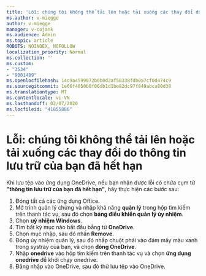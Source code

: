 ```yaml
---
title: 'Lỗi: chúng tôi không thể tải lên hoặc tải xuống các thay đổi do thông tin lưu trữ của bạn đã hết hạn'
ms.author: v-miegge
author: v-miegge
manager: v-cojank
ms.audience: Admin
ms.topic: article
ROBOTS: NOINDEX, NOFOLLOW
localization_priority: Normal
ms.collection: ''
ms.custom:
- "3534"
- "9001489"
ms.openlocfilehash: 14c9a4599072b0b0d3af50338fdb0a7cf0d474c9
ms.sourcegitcommit: 1e66f4850b0f06db1d1be82dc97f849abca80d38
ms.translationtype: MT
ms.contentlocale: vi-VN
ms.lasthandoff: 02/07/2020
ms.locfileid: "41855886"
---
```

# <a name="error-we-cant-upload-or-download-your-changes-because-your-cached-credentials-have-expired"></a>Lỗi: chúng tôi không thể tải lên hoặc tải xuống các thay đổi do thông tin lưu trữ của bạn đã hết hạn

Khi lưu tệp vào ứng dụng OneDrive, nếu bạn nhận được lỗi có chứa cụm từ **"thông tin lưu trữ của bạn đã hết hạn"**, hãy thực hiện các bước sau:

1. Đóng tất cả các ứng dụng Office.
1. Mở trình quản lý chứng và nhập khả năng **quản lý** trong hộp tìm kiếm trên thanh tác vụ, sau đó chọn **bảng điều khiển quản lý ủy nhiệm**.
1. Chọn **uỷ nhiệm Windows**.
1. Tìm bất kỳ mục nào bắt đầu bằng từ **OneDrive**.
1. Chọn mục nhập, sau đó nhấn **Remove**.
1. Đóng ủy nhiệm quản lý, sau đó nhấp chuột phải vào đám mây màu xanh trong systray của bạn, và chọn **đóng OneDrive**.
1. Nhập **onedrive** vào hộp tìm kiếm trên thanh tác vụ và chọn **ứng dụng onedrive** để khởi chạy onedrive.
1. Đăng nhập vào OneDrive, sau đó thử lưu tệp vào OneDrive.

